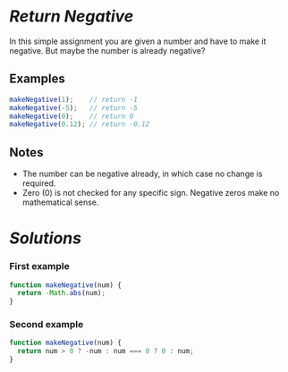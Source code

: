 # *Return Negative*

In this simple assignment you are given a number and have to make it negative. But maybe the number is already negative?

## Examples

``` js
makeNegative(1);    // return -1
makeNegative(-5);   // return -5
makeNegative(0);    // return 0
makeNegative(0.12); // return -0.12
```

## Notes

 - The number can be negative already, in which case no change is required.
 - Zero (0) is not checked for any specific sign. Negative zeros make no mathematical sense.

# *Solutions*

### First example

``` js
function makeNegative(num) {
  return -Math.abs(num);
}
```
### Second example

``` js
function makeNegative(num) {
  return num > 0 ? -num : num === 0 ? 0 : num;
}
```